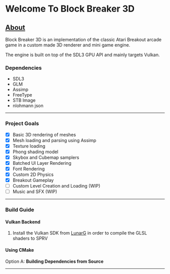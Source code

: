 # Welcome To Block Breaker 3D

## <ins>About</ins>
<p> Block Breaker 3D is an implementation of the classic Atari Breakout arcade game in a custom made 3D renderer and mini game engine.</p>
<p>The engine is built on top of the SDL3 GPU API and mainly targets Vulkan.</p>

### Dependencies
- SDL3
- GLM
- Assimp
- FreeType
- STB Image
- nlohmann json
***
### Project Goals
- [x] Basic 3D rendering of meshes
- [x] Mesh loading and parsing using Assimp
- [x] Texture loading
- [x] Phong shading model
- [x] Skybox and Cubemap samplers
- [x] Batched UI Layer Rendering
- [x] Font Rendering
- [x] Custom 2D Physics
- [x] Breakout Gameplay
- [ ] Custom Level Creation and Loading (WIP)
- [ ] Music and SFX (WIP)
***
### Build Guide
#### Vulkan Backend
1. Install the Vulkan SDK from [LunarG](https://vulkan.lunarg.com/) in order to compile the GLSL shaders to SPRV
#### Using CMake
Option A: **Building Dependencies from Source**
***